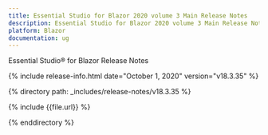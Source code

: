 ```yaml
---
title: Essential Studio for Blazor 2020 volume 3 Main Release Notes  
description: Essential Studio for Blazor 2020 volume 3 Main Release Notes  
platform: Blazor
documentation: ug
---
```


Essential Studio&reg; for Blazor  Release Notes  

{% include release-info.html date="October 1, 2020"  version="v18.3.35" %} 

{% directory path: _includes/release-notes/v18.3.35 %}

{% include {{file.url}} %}

{% enddirectory %}



